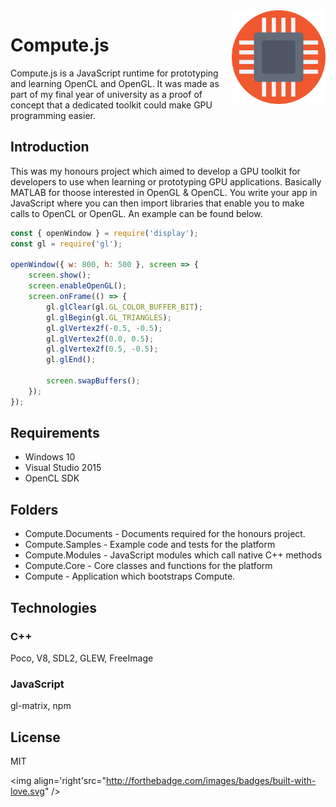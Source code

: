 <img align='right' width='150' height='150' src="Compute/icon.png" />

# Compute.js

Compute.js is a JavaScript runtime for prototyping and learning OpenCL and OpenGL. It was 
made as part of my final year of university as a proof of concept that a dedicated toolkit
could make GPU programming easier.

## Introduction

This was my honours project which aimed to develop a GPU toolkit for developers to use when learning or prototyping 
GPU applications. Basically MATLAB for thoose interested in OpenGL & OpenCL. You write your app in JavaScript where you can
then import libraries that enable you to make calls to OpenCL or OpenGL. An example can be found below.

```javascript
const { openWindow } = require('display');
const gl = require('gl');

openWindow({ w: 800, h: 500 }, screen => {
    screen.show();
    screen.enableOpenGL();
    screen.onFrame(() => {
        gl.glClear(gl.GL_COLOR_BUFFER_BIT);
        gl.glBegin(gl.GL_TRIANGLES);
        gl.glVertex2f(-0.5, -0.5);
        gl.glVertex2f(0.0, 0.5);
        gl.glVertex2f(0.5, -0.5);
        gl.glEnd();

        screen.swapBuffers();
    });
});

```

## Requirements

* Windows 10
* Visual Studio 2015
* OpenCL SDK

## Folders

 * Compute.Documents - Documents required for the honours project.
 * Compute.Samples   - Example code and tests for the platform
 * Compute.Modules   - JavaScript modules which call native C++ methods
 * Compute.Core      - Core classes and functions for the platform
 * Compute           - Application which bootstraps Compute.

## Technologies

### C++

Poco, V8, SDL2, GLEW, FreeImage

### JavaScript

gl-matrix, npm

## License

MIT

<img align='right'src="http://forthebadge.com/images/badges/built-with-love.svg" />